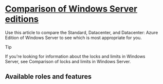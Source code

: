 # **[Comparison of Windows Server editions](https://learn.microsoft.com/en-us/windows-server/get-started/editions-comparison?pivots=windows-server-2025)**

Use this article to compare the Standard, Datacenter, and Datacenter: Azure Edition of Windows Server to see which is most appropriate for you.

 Tip

If you're looking for information about the locks and limits in Windows Server, see Comparison of locks and limits in Windows Server.

## Available roles and features
